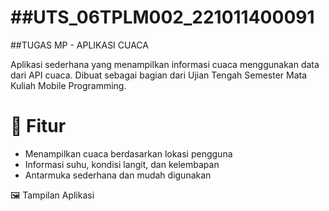 ##UTS_06TPLM002_221011400091
====
##TUGAS MP - APLIKASI CUACA

Aplikasi sederhana yang menampilkan informasi cuaca menggunakan data dari API cuaca. Dibuat sebagai bagian dari Ujian Tengah Semester Mata Kuliah Mobile Programming.

📱 Fitur
====
- Menampilkan cuaca berdasarkan lokasi pengguna
- Informasi suhu, kondisi langit, dan kelembapan
- Antarmuka sederhana dan mudah digunakan

🖼️ Tampilan Aplikasi
